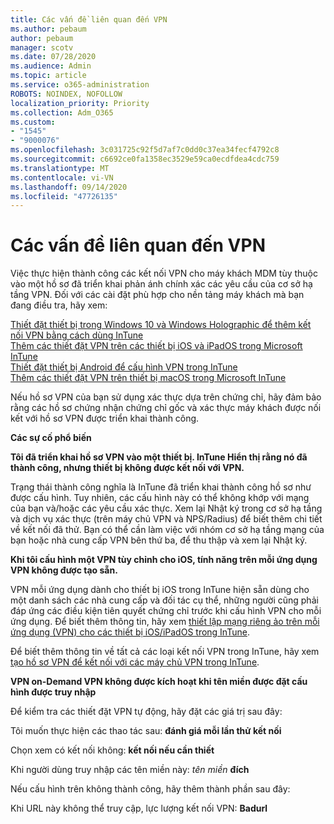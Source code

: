 ```yaml
---
title: Các vấn đề liên quan đến VPN
ms.author: pebaum
author: pebaum
manager: scotv
ms.date: 07/28/2020
ms.audience: Admin
ms.topic: article
ms.service: o365-administration
ROBOTS: NOINDEX, NOFOLLOW
localization_priority: Priority
ms.collection: Adm_O365
ms.custom:
- "1545"
- "9000076"
ms.openlocfilehash: 3c031725c92f5d7af7c0dd0c37ea34fecf4792c8
ms.sourcegitcommit: c6692ce0fa1358ec3529e59ca0ecdfdea4cdc759
ms.translationtype: MT
ms.contentlocale: vi-VN
ms.lasthandoff: 09/14/2020
ms.locfileid: "47726135"
---
```

# <a name="vpn-related-issues"></a>Các vấn đề liên quan đến VPN

Việc thực hiện thành công các kết nối VPN cho máy khách MDM tùy thuộc vào một hồ sơ đã triển khai phản ánh chính xác các yêu cầu của cơ sở hạ tầng VPN. Đối với các cài đặt phù hợp cho nền tảng máy khách mà bạn đang điều tra, hãy xem: 

[Thiết đặt thiết bị trong Windows 10 và Windows Holographic để thêm kết nối VPN bằng cách dùng InTune](https://docs.microsoft.com/intune/vpn-settings-windows-10)  
[Thêm các thiết đặt VPN trên các thiết bị iOS và iPadOS trong Microsoft InTune](https://docs.microsoft.com/intune/vpn-settings-ios)  
[Thiết đặt thiết bị Android để cấu hình VPN trong InTune](https://docs.microsoft.com/intune/vpn-settings-android)  
[Thêm các thiết đặt VPN trên thiết bị macOS trong Microsoft InTune](https://docs.microsoft.com/mem/intune/configuration/vpn-settings-macos)

Nếu hồ sơ VPN của bạn sử dụng xác thực dựa trên chứng chỉ, hãy đảm bảo rằng các hồ sơ chứng nhận chứng chỉ gốc và xác thực máy khách được nối kết với hồ sơ VPN được triển khai thành công.

**Các sự cố phổ biến**

**Tôi đã triển khai hồ sơ VPN vào một thiết bị. InTune Hiển thị rằng nó đã thành công, nhưng thiết bị không được kết nối với VPN.**

Trạng thái thành công nghĩa là InTune đã triển khai thành công hồ sơ như được cấu hình. Tuy nhiên, các cấu hình này có thể không khớp với mạng của bạn và/hoặc các yêu cầu xác thực. Xem lại Nhật ký trong cơ sở hạ tầng và dịch vụ xác thực (trên máy chủ VPN và NPS/Radius) để biết thêm chi tiết về kết nối đã thử. Bạn có thể cần làm việc với nhóm cơ sở hạ tầng mạng của bạn hoặc nhà cung cấp VPN bên thứ ba, để thu thập và xem lại Nhật ký.

**Khi tôi cấu hình một VPN tùy chỉnh cho iOS, tính năng trên mỗi ứng dụng VPN không được tạo sẵn.**

VPN mỗi ứng dụng dành cho thiết bị iOS trong InTune hiện sẵn dùng cho một danh sách các nhà cung cấp và đối tác cụ thể, những người cũng phải đáp ứng các điều kiện tiên quyết chứng chỉ trước khi cấu hình VPN cho mỗi ứng dụng. Để biết thêm thông tin, hãy xem [thiết lập mạng riêng ảo trên mỗi ứng dụng (VPN) cho các thiết bị iOS/iPadOS trong InTune](https://docs.microsoft.com/intune/vpn-setting-configure-per-app). 

Để biết thêm thông tin về tất cả các loại kết nối VPN trong InTune, hãy xem [tạo hồ sơ VPN để kết nối với các máy chủ VPN trong InTune](https://docs.microsoft.com/intune/vpn-settings-configure).  

**VPN on-Demand VPN không được kích hoạt khi tên miền được đặt cấu hình được truy nhập**

Để kiểm tra các thiết đặt VPN tự động, hãy đặt các giá trị sau đây:

Tôi muốn thực hiện các thao tác sau: **đánh giá mỗi lần thử kết nối** 

Chọn xem có kết nối không: **kết nối nếu cần thiết**

Khi người dùng truy nhập các tên miền này: *tên miền* **đích**

Nếu cấu hình trên không thành công, hãy thêm thành phần sau đây:

Khi URL này không thể truy cập, lực lượng kết nối VPN: **Badurl**